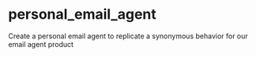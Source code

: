 # personal_email_agent
Create a personal email agent to replicate a synonymous behavior for our email agent product
